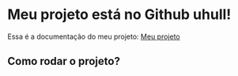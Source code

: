 # Meu projeto está no Github uhull!

Essa é a documentação do meu projeto: [Meu projeto](https://wendersonfag.github.io/estrutura_workshop/)



## Como rodar o projeto?